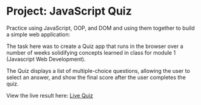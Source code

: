 # Project: JavaScript Quiz

Practice using JavaScript, OOP, and DOM and using them together to build a simple web application:

The task here was to create a Quiz app that runs in the browser over a number of weeks solidifying concepts learned in class for module 1 (Javascript Web Development). 

The Quiz displays a list of multiple-choice questions, allowing the user to select an answer, and show the final score after the user completes the quiz.

View the live result here:
[Live Quiz](https://isogramc.github.io/javascript-quiz-project/)
